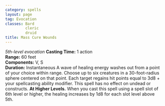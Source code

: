 ```yaml
---
category: spells
layout: page
tag: Evocation
classes: Bard
         cleric
         druid
title: Mass Cure Wounds 
---
```

_5th-level evocation_ 
**Casting Time:** 1 action    
**Range:** 60 feet    
**Components:** V, S    
**Duration:** Instantaneous 
A wave of healing energy washes out from a point of your choice within range. Choose up to six creatures in a 30-foot-radius sphere centered on that point. Each target regains hit points equal to 3d8 + your spellcasting ability modifier. This spell has no effect on undead or constructs. 
**At Higher Levels.** When you cast this spell using a spell slot of 6th level or higher, the healing increases by 1d8 for each slot level above 5th. 